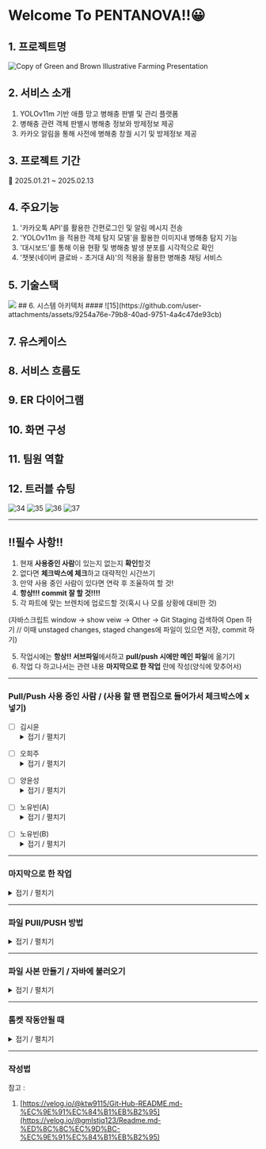 # Welcome To PENTANOVA!!😀

## 1. 프로젝트명
![Copy of Green and Brown Illustrative Farming Presentation](https://github.com/user-attachments/assets/9a53604c-6b60-4234-9e8d-f1de1e352433)

## 2. 서비스 소개
1. YOLOv11m 기반 애플 망고 병해충 판별 및 관리 플랫폼
2. 병해충 관련 객체 판별시 병해충 정보와 방제정보 제공
3. 카카오 알림을 통해 사전에 병해충 창궐 시기 및 방제정보 제공
## 3. 프로젝트 기간
📆 2025.01.21 ~ 2025.02.13
## 4. 주요기능
1. '카카오톡 API'를 활용한 간편로그인 및 알림 메시지 전송
2. 'YOLOv11m 을 적용한 객체 탐지 모델'을 활용한 이미지내 병해충 탐지 기능
3. '대시보드'를 통해 이용 현황 및 병해충 발생 분포를 시각적으로 확인
4. '챗봇(네이버 클로바 - 초거대 AI)'의 적용을 활용한 병해충 채팅 서비스 
## 5. 기술스택
<img src="https://img.shields.io/badge/JavaScript-F7DF1E?style=flat&logo=JavaScript&logoColor=white"/>
## 6. 시스템 아키텍처
#### ![15](https://github.com/user-attachments/assets/9254a76e-79b8-40ad-9751-4a4c47de93cb)

## 7. 유스케이스

## 8. 서비스 흐름도

## 9. ER 다이어그램

## 10. 화면 구성

## 11. 팀원 역할

## 12. 트러블 슈팅
![34](https://github.com/user-attachments/assets/9b785599-6aa8-4596-8514-39badb09cc63)
![35](https://github.com/user-attachments/assets/18c915a2-988b-4ff6-8a08-82e717eb7a13)
![36](https://github.com/user-attachments/assets/90f4140f-ba83-43b4-b41e-de423b3e5b74)
![37](https://github.com/user-attachments/assets/3dfa0bae-14d9-4ac0-8cc9-ca422548c318)




























 

---

## ‼필수 사항‼
1. 현재 **사용중인 사람**이 있는지 없는지 **확인**할것
2. 없다면 **체크박스에 체크**하고 대략적인 시간쓰기
3. 만약 사용 중인 사람이 있다면 연락 후 조율하여 할 것!
4. **항상!!! commit 잘 할 것!!!!**
5. 각 파트에 맞는 브렌치에 업로드할 것(혹시 나 모를 상황에 대비한 것)

  (자바스크립트 window -> show veiw -> Other -> Git Staging 검색하여 Open 하기 // 이때 unstaged changes, staged changes에 파일이 있으면 저장, commit 하기)

5. 작업시에는 **항상!! 서브파일**에서하고 **pull/push 시에만 메인 파일**에 옮기기
6. 작업 다 하고나서는 관련 내용 **마지막으로 한 작업** 란에 작성(양식에 맞추어서)


---  
### Pull/Push 사용 중인 사람 / (사용 할 땐 편집으로 들어가서 체크박스에 x 넣기)
- [ ] 김시윤 <details>
  <summary>접기 / 펼치기</summary>
  약 00:00 ~ 00:10
</details>


- [ ] 오희주 <details>
  <summary>접기 / 펼치기</summary>
  약 00:00 ~ 00:10
</details>


- [ ] 양윤성 <details>
  <summary>접기 / 펼치기</summary>
  약 00:00 ~ 00:10
</details>


- [ ] 노유빈(A) <details>
  <summary>접기 / 펼치기</summary>
  약 00:00 ~ 00:10
</details>


- [ ] 노유빈(B) <details>
  <summary>접기 / 펼치기</summary>
  약 00:00 ~ 00:10
</details>

---
### 마지막으로 한 작업
<details>
  <summary>접기 / 펼치기</summary>
  ex) 2024/10/21(월) 17:13 | 시윤 ==> ooo작업을 함

  1. 2025/01/15(수) 12:23 | 김시윤 ==> 깃 생성
  2. 2025/01/15(수) ??:?? | 양윤성 ==> FUCING GIT PUSH
  3. 2025/01/15(수) ??:?? | 양윤성 ==> 윤성 커밋 PUSH
  4. 2025/01/17(수) ??:?? | 오희주 ==> FRONT PUSH
  
</details>

---
### 파일 PUll/PUSH 방법
<details>
  <summary>접기 / 펼치기</summary>
  
<파일 올리기>
1. 파일 저장
2. 프로젝트위 우클릭 -> team -> commit (레파지토리 저장)
3. 플러스 기호 2 개 눌려서 파일 아래로 내리기
4. commit 메시지 내용 무조건!!! 작성하기★★★★★★★★★★★
5. 하단 커밋하기
6. 프로젝트위 우클릭 -> team -> push to branch 하고 푸시
7. 무조건 말해주기!!!!!!★★★★★★★★★★★★

<파일 받기>
1. 프로젝트위 우클릭 -> team -> commit (레파지토리 저장)
2. 프로젝트위 우클릭 -> team -> pull(2개 중 위에꺼)
</details>

---
### 파일 사본 만들기 / 자바에 불러오기
<details>
  <summary>접기 / 펼치기</summary>
  
<사본 만들기>
1. Export - Export
2. General - File System
3. 복사할 파일 체크 후 To directory로 파일 저장 위치 체크
4. Finish

<만든 사본 자바에 불러오기>
1. import - import
2. General - File System
3. From directory에서 불러올 파일 선택하기
4. 밑에 가져올 파일 체크
5. Finish(Yes To All)
</details>


---
### 톰켓 작동안될 때
<details>
  <summary>접기 / 펼치기</summary>

1. 이클립스 화면 하단에 servers 클릭
2. 만약 없을 시 상단에 window -> show view -> servers
3. servers를 보면 톰켓이 있음. 우클릭 후 add and remove
4. Remove All 눌려서 모든 파일 좌측으로 옮기기
5. Finish
  
</details>

---
### 작성법
참고 : 
1. [https://velog.io/@ktw9115/Git-Hub-README.md-%EC%9E%91%EC%84%B1%EB%B2%95](https://velog.io/@gmlstjq123/Readme.md-%ED%8C%8C%EC%9D%BC-%EC%9E%91%EC%84%B1%EB%B2%95)

